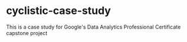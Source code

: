 # cyclistic-case-study
This is a case study for Google's Data Analytics Professional Certificate capstone project
